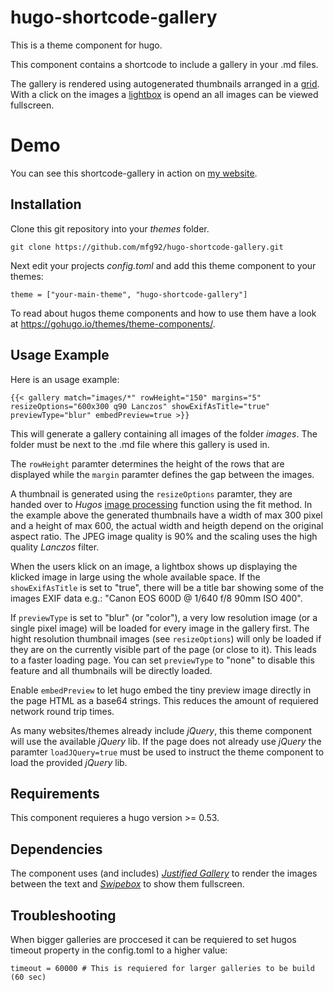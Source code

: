 # hugo-shortcode-gallery

This is a theme component for hugo. 

This component contains a shortcode to include a gallery in your .md files.

The gallery is rendered using autogenerated thumbnails arranged in a 
[grid](http://miromannino.github.io/Justified-Gallery/). With a click on the images 
a [lightbox](http://brutaldesign.github.io/swipebox/) is opend an all images can be 
viewed fullscreen.

# Demo

You can see this shortcode-gallery in action on [my website](https://matze.rocks/images/).

## Installation

Clone this git repository into your *themes* folder. 

```
git clone https://github.com/mfg92/hugo-shortcode-gallery.git
```

Next edit your projects 
*config.toml* and add this theme component to your themes:

```
theme = ["your-main-theme", "hugo-shortcode-gallery"]
```

To read about hugos theme components and how to use them have a look at 
https://gohugo.io/themes/theme-components/.


## Usage Example

Here is an usage example:

```
{{< gallery match="images/*" rowHeight="150" margins="5" resizeOptions="600x300 q90 Lanczos" showExifAsTitle="true" previewType="blur" embedPreview=true >}}
```

This will generate a gallery containing all images of the folder *images*.
The folder must be next to the .md file where this gallery is used in.

The `rowHeight` paramter determines the height of the rows that are displayed while the 
`margin` paramter defines the gap between the images.

A thumbnail is generated using the `resizeOptions` paramter, they are handed over 
to *Hugos* [image processing](https://gohugo.io/content-management/image-processing/) 
function using the fit method. In the example above the generated thumbnails have a width of max 300 pixel and 
a height of max 600, the actual width and heigth depend on the original aspect ratio. The JPEG image quality is 90% and the 
scaling uses the high quality *Lanczos* filter.

When the users klick on an image, a lightbox shows up displaying the klicked image in large using the whole available space.
If the `showExifAsTitle` is set to "true", there will be a title bar showing some of the images EXIF data e.g.: "Canon EOS 600D @ 1/640 f/8 90mm ISO 400".

If `previewType` is set to "blur" (or "color"), a very low resolution image (or a single pixel image) will be loaded for every image in the gallery first.
The hight resolution thumbnail images (see `resizeOptions`) will only be loaded if they are on the currently visible part of the page (or close to it).
This leads to a faster loading page. You can set `previewType` to "none" to disable this feature and all thumbnails will be directly loaded.

Enable `embedPreview` to let hugo embed the tiny preview image directly in the page HTML as a base64 strings. This reduces the amount of requiered network round trip times.

As many websites/themes already include *jQuery*, this theme component will use the available *jQuery* lib.
If the page does not already use *jQuery* the paramter `loadJQuery=true` must be used to 
instruct the theme component to load the provided *jQuery* lib.

## Requirements

This component requieres a hugo version >= 0.53.

## Dependencies

The component uses (and includes) [*Justified Gallery*](http://miromannino.github.io/Justified-Gallery/)
to render the images between the text and [*Swipebox*](http://brutaldesign.github.io/swipebox/)
to show them fullscreen.

## Troubleshooting

When bigger galleries are proccesed it can be requiered to set hugos timeout property in the config.toml to a higher value:
```
timeout = 60000 # This is requiered for larger galleries to be build (60 sec)
```